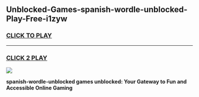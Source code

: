 
## Unblocked-Games-spanish-wordle-unblocked-Play-Free-i1zyw
<h3>
<a href="https://premium76.site?title=spanish-wordle-unblocked&ref=10A">CLICK TO PLAY</a></h3>
<hr>

<h3>
<a href="https://premium76.site?title=spanish-wordle-unblocked&ref=10A">CLICK 2 PLAY</a>
  
</h3>

<a href="https://premium76.site?title=spanish-wordle-unblocked&ref=10A"><img src="https://clearcache.store/games.png"></a>


**spanish-wordle-unblocked games unblocked: Your Gateway to Fun and Accessible Online Gaming**
